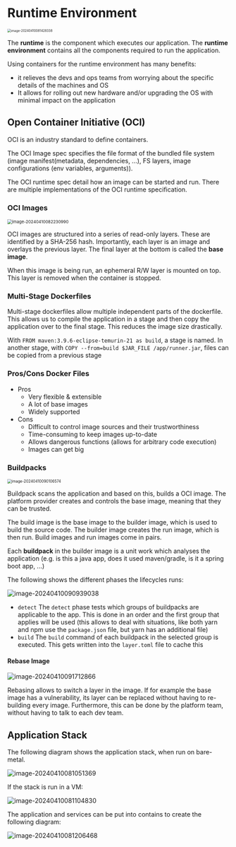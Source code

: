 # Runtime Environment

<img src="./res/Runtime%20Environment/image-20240410081428338.png" alt="image-20240410081428338" style="zoom:50%;" />

The **runtime** is the component which executes our application. The **runtime environment** contains all the components required to run the application.

Using containers for the runtime environment has many benefits:

* it relieves the devs and ops teams from worrying about the specific details of the machines and OS
* It allows for rolling out new hardware and/or upgrading the OS with minimal impact on the application

## Open Container Initiative (OCI)

OCI is an industry standard to define containers. 

The OCI Image spec specifies the file format of the bundled file system (image manifest(metadata, dependencies, ...), FS layers, image configurations (env variables, arguments)).

The OCI runtime spec detail how an image can be started and run. There are multiple implementations of the OCI runtime specification.

### OCI Images 

<img src="./res/Runtime%20Environment/image-20240410082230990.png" alt="image-20240410082230990" style="zoom:67%;" />

OCI images are structured into a series of read-only layers. These are identified by a SHA-256 hash. Importantly, each layer is an image and overlays the previous layer. The final layer at the bottom is called the **base image**. 

When this image is being run, an ephemeral R/W layer is mounted on top. This layer is removed when the container is stopped.

### Multi-Stage Dockerfiles

Multi-stage dockerfiles allow multiple independent parts of the dockerfile. This allows us to compile the application in a stage and then copy the application over to the final stage. This reduces the image size drastically.

With `FROM maven:3.9.6-eclipse-temurin-21 as build`, a stage is named. In another stage, with `COPY --from=build $JAR_FILE /app/runner.jar`, files can be copied from a previous stage

### Pros/Cons Docker Files

* Pros
  * Very flexible & extensible
  * A lot of base images
  * Widely supported
* Cons
  * Difficult to control image sources and their trustworthiness
  * Time-consuming to keep images up-to-date
  * Allows dangerous functions (allows for arbitrary code execution)
  * Images can get big

### Buildpacks

<img src="./res/Runtime%20Environment/image-20240410090106574.png" alt="image-20240410090106574" style="zoom:60%;" />

Buildpack scans the application and based on this, builds a OCI image. The platform provider creates and controls the base image, meaning that they can be trusted.

The build image is the base image to the builder image, which is used to build the source code. The builder image creates the run image, which is then run. Build images and run images come in pairs.

Each **buildpack** in the builder image is a unit work which analyses the application (e.g. is this a java app, does it used maven/gradle, is it a spring boot app, ...)

The following shows the different phases the lifecycles runs:

![image-20240410090939038](./res/Runtime%20Environment/image-20240410090939038.png)

* `detect`
  The `detect` phase tests which groups of buildpacks are applicable to the app. This is done in an order and the first group that applies will be used (this allows to deal with situations, like both yarn and npm use the `package.json` file, but yarn has an additional file)
* `build`
  The `build` command of each buildpack in the selected group is executed. This gets written into the `layer.toml` file to cache this

#### Rebase Image

![image-20240410091712866](./res/Runtime%20Environment/image-20240410091712866.png)

Rebasing allows to switch a layer in the image. If for example the base image has a vulnerability, its layer can be replaced without having to re-building every image. Furthermore, this can be done by the platform team, without having to talk to each dev team. 

## Application Stack

The following diagram shows the application stack, when run on bare-metal.

![image-20240410081051369](./res/Runtime%20Environment/image-20240410081051369.png)

If the stack is run in a VM:

![image-20240410081104830](./res/Runtime%20Environment/image-20240410081104830.png)

The application and services can be put into contains to create the following diagram:

![image-20240410081206468](./res/Runtime%20Environment/image-20240410081206468.png)